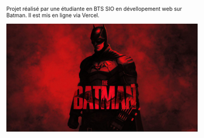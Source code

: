 Projet réalisé par une étudiante en BTS SIO en dévellopement web sur Batman.
Il est mis en ligne via Vercel.

![cover](./asset/cover-batman.jpg)
